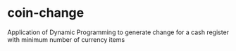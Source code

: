 # coin-change
Application of Dynamic Programming to generate change for a cash register with minimum number of currency items
